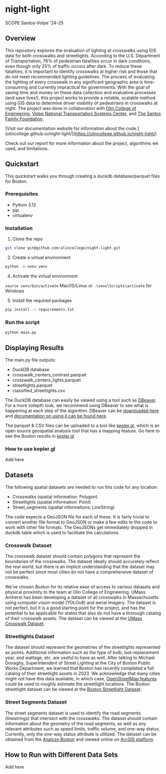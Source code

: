 # night-light
SCOPE Santos-Volpe '24-25

## Overview

This repository explores the evaluation of lighting at crosswalks using GIS data for both crosswalks and streetlights. According to the U.S. Department of Transportation, 76% of pedestrian fatalities occur in dark conditions, even though only 25% of traffic occurs after dark. To reduce these fatalities, it is important to identify crosswalks at higher risk and those that do not meet recommended lighting guidelines. The process of evaluating the lighting of every crosswalk in any significant geographic area is time-consuming and currently impractical for governments. With the goal of saving time and money on these data collection and evaluative processes (and save lives!), this project works to provide a reliable, scalable method using GIS data to determine driver visibility of pedestrians in crosswalks at night. The project was done in collaboration with [Olin College of Engineering](https://www.olin.edu/research/data-illuminators-scalable-data-collection-nighttime-crosswalk-lighting), [Volpe National Transportation Systems Center](https://www.volpe.dot.gov/), and [The Santos Family Foundation](https://www.santosfamilyfoundation.org/).

[Visit our documentation website for information about the code.](olincollege.github.io/night-light/](https://olincollege.github.io/night-light/)

Check out our report for more information about the project, algorithms we used, and limitations.

## Quickstart 
This quickstart walks you through creating a duckdb database/parquet files for Boston.

### Prerequisites

- Python 3.12
- pip
- virtualenv

### Installation

1. Clone the repo
```sh
git clone git@github.com:olincollege/night-light.git
```
2. Create a virtual environment
```sh
python -m venv venv
```
4. Activate the virtual environment

`source venv/bin/activate` MacOS/Linux or `.\venv\Scripts\activate` for Windows

5. Install the required packages
```sh
pip install -r requirements.txt
```

### Run the script

```sh
python main.py
```

## Displaying Results
The main.py file outputs:
- DuckDB database
- crosswalk_centers_contrast.parquet
- crosswalk_centers_lights.parquet
- streetlights.parquet
- classified_streetlights.csv

The DuckDB database can easily be viewed using a tool such as [DBeaver](https://dbeaver.io/). For a more indepth look, we recommend using DBeaver to see what is happening at each step of the algorithm. DBeaver can be [downloaded here](https://dbeaver.io/download/) and [documentation on using it can be found here](https://duckdb.org/docs/stable/guides/sql_editors/dbeaver.html).

The parquet & CSV files can be uploaded to a tool like [kepler.gl](https://kepler.gl/), which is an open source geospatial analysis tool that has a mapping feature. Go here to see the Boston results in [kepler.gl](addlinkhereeeeeeee)

### How to use kepler.gl

Add here

## Datasets

The following spatial datasets are needed to run this code for any location:
- Crosswalks (spatial information: Polygon)
- Streetlights (spatial information: Point)
- Street_segments (spatial informations: LineString)

The code expects a GeoJSON file for each of these. It is fairly trivial to convert another file format to GeoJSON or make a few edits to the code to work with other file formats. The GeoJSONs get immediately dropped in duckdb table which is used to facilitate the calculations.

### Crosswalk Dataset
The crosswalk dataset should contain polygons that represent the boundaries of the crosswalks. The dataset ideally should accurately reflect the real world, but there is an implicit understanding that the dataset may not be perfect since most cities do not have a comprehensive dataset of crosswalks. 

We’ve chosen Boston for its relative ease of access to various datasets and physical proximity to the team at Olin College of Engineering. UMass Amherst has been developing a dataset of all crosswalks in Massachusetts using computer vision model (YOLOv8) and aerial imagery. The dataset is not perfect, but it is a good starting point for the project, and has the potential to be applicable for states that also do not have a thorough catalog of their crosswalk assets. The dataset can be viewed at the [UMass Crosswalk Dataset](https://www.arcgis.com/apps/mapviewer/index.html?url=https://gis.massdot.state.ma.us/arcgis/rest/services/Assets/Crosswalk_Poly/FeatureServer/0&source=sd).

### Streetlights Dataset
The dataset should represent the geometries of the streetlights represented as points. Additional information such as the type of bulb, last-replacement year, and wattage, etc. are useful to have as well. After talking to Michael Donaghy, Superintendent of Street Lighting at the City of Boston Public Works Department, we learned that Boston has recently completed a full catalog of their streetlight assets in 2023. We acknowledge that many cities might not have this data available, in which case, [OpenStreetMap features](https://wiki.openstreetmap.org/wiki/Tag:highway%3Dstreet_lamp) could be used to roughly estimate the streetlight locations. The Boston streetlight dataset can be viewed at the [Boston Streetlight Dataset](https://sdmaps.maps.arcgis.com/apps/dashboards/84e1553e754b424f9c544ab5079ed99f).

### Street Segments Dataset
The street segments dataset is used to identify the road segments (linestrings) that intersect with the crosswalks. The dataset should contain information about the geometry of the road segments, as well as any relevant attributes such as speed limits, traffic volume, and one-way status. Currently, only the one-way status attribute is utilized. The dataset can be obtained from the [Analyze Boston](https://data.boston.gov/dataset/boston-street-segments-sam-system) and viewed online on [ArcGIS platform](https://www.arcgis.com/apps/mapviewer/index.html?url=https://gisportal.boston.gov/arcgis/rest/services/SAM/Live_SAM_Address/FeatureServer/3&source=sd).


## How to Run with Different Data Sets

Add here
